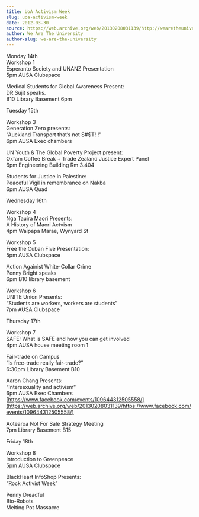 ```yaml
---
title: UoA Activism Week
slug: uoa-activism-week
date: 2012-03-30
source: https://web.archive.org/web/20130208031139/http://wearetheuniversity.org.nz/2012/03/30/save-our-port-com/
author: We Are The University
author-slug: we-are-the-university
---
```

Monday 14th  
Workshop 1  
Esperanto Society and UNANZ Presentation  
5pm AUSA Clubspace

Medical Students for Global Awareness Present:  
DR Sujit speaks.  
B10 Library Basement 6pm

Tuesday 15th

Workshop 3  
Generation Zero presents:  
“Auckland Transport that’s not S#$T!!!”  
6pm AUSA Exec chambers

UN Youth & The Global Poverty Project present:  
Oxfam Coffee Break + Trade Zealand Justice Expert Panel  
6pm Engineering Building Rm 3.404

Students for Justice in Palestine:  
Peaceful Vigil in remembrance on Nakba  
6pm AUSA Quad

Wednesday 16th

Workshop 4  
Nga Tauira Maori Presents:  
A History of Maori Actvism  
4pm Waipapa Marae, Wynyard St

Workshop 5  
Free the Cuban Five Presentation:  
5pm AUSA Clubspace

Action Againist White-Collar Crime  
Penny Bright speaks  
6pm B10 library basement

Workshop 6  
UNITE Union Presents:  
“Students are workers, workers are students”  
7pm AUSA Clubspace

Thursday 17th

Workshop 7  
SAFE: What is SAFE and how you can get involved  
4pm AUSA house meeting room 1

Fair-trade on Campus  
“Is free-trade really fair-trade?”  
6:30pm Library Basement B10

Aaron Chang Presents:  
“Intersexuality and activism”  
6pm AUSA Exec Chambers  
[https://www.facebook.com/events/109644312505558/](https://web.archive.org/web/20130208031139/https://www.facebook.com/events/109644312505558/)

Aotearoa Not For Sale Strategy Meeting  
7pm Library Basement B15

Friday 18th

Workshop 8  
Introduction to Greenpeace  
5pm AUSA Clubspace

BlackHeart InfoShop Presents:  
“Rock Activist Week”

Penny Dreadful  
Bio-Robots  
Melting Pot Massacre